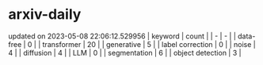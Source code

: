 # arxiv-daily
updated on 2023-05-08 22:06:12.529956
| keyword | count |
| - | - |
| data-free | 0 |
| transformer | 20 |
| generative | 5 |
| label correction | 0 |
| noise | 4 |
| diffusion | 4 |
| LLM | 0 |
| segmentation | 6 |
| object detection | 3 |
